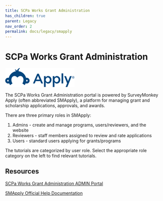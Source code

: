 ```yaml
---
title: SCPa Works Grant Administration
has_children: true
parent: Legacy
nav_order: 2
permalink: docs/legacy/smapply
---
```


# SCPa Works Grant Administration

<img src="/assets/smapply/apply.png" />

The SCPa Works Grant Administration portal is powered by SurveyMonkey Apply (often abbreviated SMApply), a platform for managing grant and scholarship applications, approvals, and awards.

There are three primary roles in SMApply:
1. Admins - create and manage programs, users/reviewers, and the website
2. Reviewers - staff members assigned to review and rate applications
3. Users - standard users applying for grants/programs

The tutorials are categorized by user role. Select the appropriate role category on the left to find relevant tutorials.

## Resources

<a href="https://scpaworks.smapply.org/admin">SCPa Works Grant Administration ADMIN Portal</a>

<a href="https://help.smapply.io/hc/en-us">SMApply Official Help Documentation</a>
